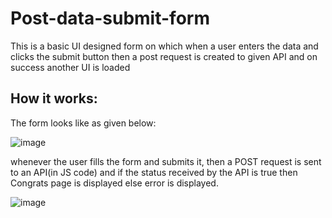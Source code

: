 # Post-data-submit-form
This is a basic UI designed form on which when a user enters the data and clicks the submit button then a post request is created to given API and on success another UI is loaded

## How it works:
The form looks like as given below:

![image](https://user-images.githubusercontent.com/64634235/137717728-33d9fb47-7630-4360-a186-99c1bb9b36fb.png)

whenever the user fills the form and submits it, then a POST request is sent to an API(in JS code) and if the status received by the API is true then Congrats page is displayed else error is displayed.

![image](https://user-images.githubusercontent.com/64634235/137717899-19e39866-09a9-4402-9616-da6d2ceb998a.png)
